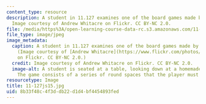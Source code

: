 ```yaml
---
content_type: resource
description: A student in 11.127 examines one of the board games made by his classmates.
  Image courtesy of Andrew Whitacre on Flickr. CC BY-NC 2.0.
file: /media/https%3A/open-learning-course-data-rc.s3.amazonaws.com/11-127j-computer-games-and-simulations-for-education-and-exploration-spring-2015/8b33f48c4f3ddb22d1d4bf4454893fed_11-127js15.jpg
file_type: image/jpeg
image_metadata:
  caption: A student in 11.127 examines one of the board games made by his classmates.
    (Image courtesy of [Andrew Whitacre](https://www.flickr.com/photos/fungibleconvictions/5595731414/in/album-72157626442352456/)
    on Flickr. CC BY-NC 2.0.)
  credit: Image courtesy of Andrew Whitacre on Flickr. CC BY-NC 2.0.
  image-alt: A student is seated at a table, looking down at a homemade board game.
    The game consists of a series of round spaces that the player must move through.
resourcetype: Image
title: 11-127js15.jpg
uid: 8b33f48c-4f3d-db22-d1d4-bf4454893fed
---
```

